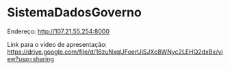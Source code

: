 # SistemaDadosGoverno

Endereço: http://107.21.55.254:8000

Link para o vídeo de apresentação: https://drive.google.com/file/d/16zuNxqUFoerUiSJXc8WNyc2LEHQ2dxBx/view?usp=sharing
